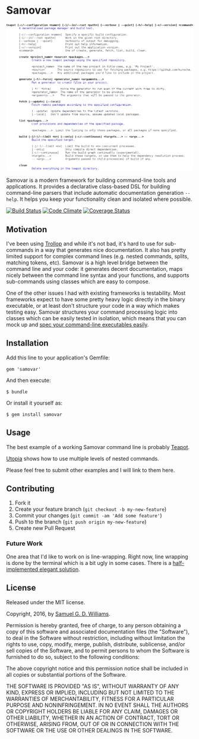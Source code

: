 # Samovar

![Teapot](teapot.png)

Samovar is a modern framework for building command-line tools and applications. It provides a declarative class-based DSL for building command-line parsers that include automatic documentation generation `--help`. It helps you keep your functionality clean and isolated where possible.

[![Build Status](https://secure.travis-ci.org/ioquatix/samovar.svg)](http://travis-ci.org/ioquatix/samovar)
[![Code Climate](https://codeclimate.com/github/ioquatix/samovar.svg)](https://codeclimate.com/github/ioquatix/samovar)
[![Coverage Status](https://coveralls.io/repos/ioquatix/samovar/badge.svg)](https://coveralls.io/r/ioquatix/samovar)

## Motivation

I've been using [Trollop](https://github.com/ManageIQ/trollop) and while it's not bad, it's hard to use for sub-commands in a way that generates nice documentation. It also has pretty limited support for complex command lines (e.g. nested commands, splits, matching tokens, etc). Samovar is a high level bridge between the command line and your code: it generates decent documentation, maps nicely between the command line syntax and your functions, and supports sub-commands using classes which are easy to compose.

One of the other issues I had with existing frameworks is testability. Most frameworks expect to have some pretty heavy logic directly in the binary executable, or at least don't structure your code in a way which makes testing easy. Samovar structures your command processing logic into classes which can be easily tested in isolation, which means that you can mock up and [spec your command-line executables easily](https://github.com/ioquatix/teapot/blob/master/spec/teapot/command_spec.rb).

## Installation

Add this line to your application's Gemfile:

	gem 'samovar'

And then execute:

	$ bundle

Or install it yourself as:

	$ gem install samovar

## Usage

The best example of a working Samovar command line is probably [Teapot](https://github.com/ioquatix/teapot/blob/master/lib/teapot/command.rb).

[Utopia](https://github.com/ioquatix/utopia/blob/master/lib/utopia/command.rb) shows how to use multiple levels of nested commands.

Please feel free to submit other examples and I will link to them here.

## Contributing

1. Fork it
2. Create your feature branch (`git checkout -b my-new-feature`)
3. Commit your changes (`git commit -am 'Add some feature'`)
4. Push to the branch (`git push origin my-new-feature`)
5. Create new Pull Request

### Future Work

One area that I'd like to work on is line-wrapping. Right now, line wrapping is done by the terminal which is a bit ugly in some cases. There is a [half-implemented elegant solution](lib/samovar/output/line_wrapper.rb).

## License

Released under the MIT license.

Copyright, 2016, by [Samuel G. D. Williams](http://www.codeotaku.com/samuel-williams).

Permission is hereby granted, free of charge, to any person obtaining a copy
of this software and associated documentation files (the "Software"), to deal
in the Software without restriction, including without limitation the rights
to use, copy, modify, merge, publish, distribute, sublicense, and/or sell
copies of the Software, and to permit persons to whom the Software is
furnished to do so, subject to the following conditions:

The above copyright notice and this permission notice shall be included in
all copies or substantial portions of the Software.

THE SOFTWARE IS PROVIDED "AS IS", WITHOUT WARRANTY OF ANY KIND, EXPRESS OR
IMPLIED, INCLUDING BUT NOT LIMITED TO THE WARRANTIES OF MERCHANTABILITY,
FITNESS FOR A PARTICULAR PURPOSE AND NONINFRINGEMENT. IN NO EVENT SHALL THE
AUTHORS OR COPYRIGHT HOLDERS BE LIABLE FOR ANY CLAIM, DAMAGES OR OTHER
LIABILITY, WHETHER IN AN ACTION OF CONTRACT, TORT OR OTHERWISE, ARISING FROM,
OUT OF OR IN CONNECTION WITH THE SOFTWARE OR THE USE OR OTHER DEALINGS IN
THE SOFTWARE.
